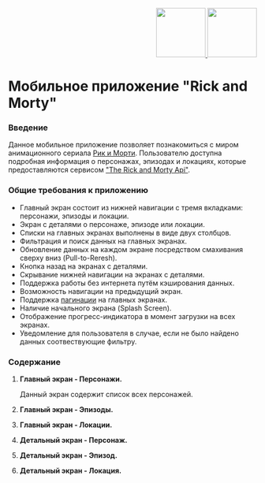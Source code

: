 <p align="right">
  <a href="../master/README.ru-RU.md">
    <img src="../master/docs/icons/russian.png" width="100"/>
  </a>
  <a href="../master/README.md">
    <img src="../master/docs/icons/english.png" width="100"/>
  </a>
</p>

# Мобильное приложение "Rick and Morty" 



### Введение
Данное мобильное приложение позволяет познакомиться с миром анимационного сериала [Рик и Морти](https://rick-i-morty.online/).
Пользователю доступна подробная информация о персонажах, эпизодах и локациях, которые предоставляются сервисом ["The Rick and Morty Api"](https://rickandmortyapi.com/).

### Общие требования к приложению

* Главный экран состоит из нижней навигации с тремя вкладками: персонажи, эпизоды и локации.
* Экран с деталями о персонаже, эпизоде или локации.
* Списки на главных экранах выполнены в виде двух столбцов.
* Фильтрация и поиск данных на главных экранах.
* Обновление данных на каждом экране посредством смахивания сверху вниз (Pull-to-Reresh).
* Кнопка назад на экранах с деталями.
* Скрывание нижней навигации на экранах с деталями.
* Поддержка работы без интернета путём кэширования данных.
* Возможность навигации на предыдущий экран.
* Поддержка [пагинации](https://ru.wikipedia.org/wiki/%D0%9F%D0%B0%D0%B3%D0%B8%D0%BD%D0%B0%D1%86%D0%B8%D1%8F) на главных экранах.
* Наличие начального экрана (Splash Screen).
* Отображение прогресс-индикатора в момент загрузки на всех экранах. 
* Уведомление для пользователя в случае, если не было найдено данных соотвествующие фильтру. 

### Содержание 

1) **Главный экран - Персонажи.** 

    Данный экран содержит список всех персонажей. 
2) **Главный экран - Эпизоды.**

3) **Главный экран - Локации.**

4) **Детальный экран - Персонаж.**

5) **Детальный экран - Эпизод.**

6) **Детальный экран - Локация.**




